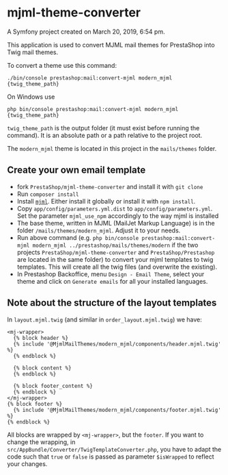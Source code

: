mjml-theme-converter
====================

A Symfony project created on March 20, 2019, 6:54 pm.

This application is used to convert MJML mail themes for PrestaShop into Twig
mail themes.

To convert a theme use this command:

```
./bin/console prestashop:mail:convert-mjml modern_mjml {twig_theme_path}
```

On Windows use

```
php bin/console prestashop:mail:convert-mjml modern_mjml {twig_theme_path}
```

`twig_theme_path` is the output folder (it must exist before running the command). It is an absolute path or a path
relative to the project root.

The `modern_mjml` theme is located in this project in the `mails/themes` folder.

Create your own email template
------------------------------

- fork `PrestaShop/mjml-theme-converter` and install it with `git clone`
- Run `composer install`
- Install [`mjml`](https://github.com/mjmlio/mjml). Either install it globally or install it with `npm install`.
- Copy `app/config/parameters.yml.dist` to `app/config/parameters.yml`. Set the parameter `mjml_use_npm` accordingly to the way mjml is installed
- The base theme, written in MJML (MailJet Markup Language) is in the folder `/mails/themes/modern_mjml`. Adjust it to your needs.
- Run above command (e.g. `php bin/console prestashop:mail:convert-mjml modern_mjml ../prestashop/mails/themes/modern` if the two projects `PrestaShop/mjml-theme-converter` and `PrestaShop/Prestashop` are located in the same folder) to convert your mjml templates to twig templates. This will create all the twig files (and overwrite the existing).
- In Prestashop Backoffice, menu `Design - Email Theme`, select your theme and click on `Generate emails` for all your installed languages.


Note about the structure of the layout templates
------------------------------------------------

In `layout.mjml.twig` (and similar in `order_layout.mjml.twig`) we have:

    <mj-wrapper>
      {% block header %}
      {% include '@MjmlMailThemes/modern_mjml/components/header.mjml.twig' %}
      {% endblock %}

      {% block content %}
      {% endblock %}

      {% block footer_content %}
      {% endblock %}
    </mj-wrapper>
    {% block footer %}
      {% include '@MjmlMailThemes/modern_mjml/components/footer.mjml.twig' %}
    {% endblock %}

All blocks are wrapped by `<mj-wrapper>`, but the `footer`. If you want to change the wrapping,
in `src/AppBundle/Converter/TwigTemplateConverter.php`, you have to adapt the code such that `true` or `false` is passed
as parameter `$isWrapped` to reflect your changes.
